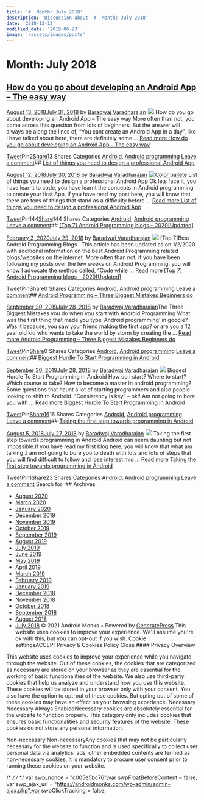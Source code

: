 ```yaml
---
title: '#  Month: July 2018'
description: 'Discussion about  #  Month: July 2018'
date: '2018-12-12'
modified_date: '2019-06-23'
image: '/assets/images/posts'
---
```

#  Month: July 2018

## [How do you go about developing an Android App – The easy way](https://androidmonks.com/developing-android-app-easy-way/)

 [August 13, 2018July 31, 2018](https://androidmonks.com/developing-android-app-easy-way/ "9:22 am") by [Baradwaj Varadharajan](https://androidmonks.com/author/admin/ "View all posts by Baradwaj Varadharajan")  [![](data:image/gif;base64,R0lGODlhAQABAIAAAAAAAP///yH5BAEAAAAALAAAAAABAAEAAAIBRAA7)![](https://androidmonks.com/wp-content/uploads/2018/07/Screen-2BShot-2B2018-07-30-2Bat-2B9.15.11-2BPM.png)](https://androidmonks.com/developing-android-app-easy-way/) How do you go about developing an Android App – The easy way More often than not, you come across this question from lots of beginners. But the answer will always be along the lines of, “You cant create an Android App in a day”, like i have talked about here, there are definitely some … [Read more How do you go about developing an Android App – The easy way](https://androidmonks.com/developing-android-app-easy-way/ "How do you go about developing an Android App – The easy way")

[Tweet](https://twitter.com/intent/tweet?text=How+do+you+go+about+developing+an+Android+App+-+The+easy+way&url=https%3A%2F%2Fandroidmonks.com%2Fdeveloping-android-app-easy-way%2F)Pin2[Share1](https://www.facebook.com/share.php?u=https%3A%2F%2Fandroidmonks.com%2Fdeveloping-android-app-easy-way%2F)3 Shares Categories [Android](https://androidmonks.com/category/android/), [Android programming](https://androidmonks.com/category/android-programming/) [Leave a comment](https://androidmonks.com/developing-android-app-easy-way/#respond)## [List of things you need to design a professional Android App](https://androidmonks.com/things-you-need-to-design-professional-android-app/)

 [August 12, 2018July 30, 2018](https://androidmonks.com/things-you-need-to-design-professional-android-app/ "1:26 pm") by [Baradwaj Varadharajan](https://androidmonks.com/author/admin/ "View all posts by Baradwaj Varadharajan")  [![Color pallete](data:image/gif;base64,R0lGODlhAQABAIAAAAAAAP///yH5BAEAAAAALAAAAAABAAEAAAIBRAA7)![Color pallete](https://androidmonks.com/wp-content/uploads/2018/07/pexels-photo-459799.jpeg)](https://androidmonks.com/things-you-need-to-design-professional-android-app/) List of things you need to design a professional Android App Ok lets face it, you have learnt to code, you have learnt the concepts in Android programming to create your first App, if you have read my post here, you will know that there are tons of things that stand as a difficulty before … [Read more List of things you need to design a professional Android App](https://androidmonks.com/things-you-need-to-design-professional-android-app/ "List of things you need to design a professional Android App")

[Tweet](https://twitter.com/intent/tweet?text=List+of+things+you+need+to+design+a+professional+Android+App&url=https%3A%2F%2Fandroidmonks.com%2Fthings-you-need-to-design-professional-android-app%2F)Pin144[Share](https://www.facebook.com/share.php?u=https%3A%2F%2Fandroidmonks.com%2Fthings-you-need-to-design-professional-android-app%2F)144 Shares Categories [Android](https://androidmonks.com/category/android/), [Android programming](https://androidmonks.com/category/android-programming/) [Leave a comment](https://androidmonks.com/things-you-need-to-design-professional-android-app/#respond)## [[Top 7] Android Programming blogs – 2020[Updated]](https://androidmonks.com/learn-android-programming-blogs/)

 [February 3, 2020July 29, 2018](https://androidmonks.com/learn-android-programming-blogs/ "5:24 am") by [Baradwaj Varadharajan](https://androidmonks.com/author/admin/ "View all posts by Baradwaj Varadharajan")  [![](data:image/gif;base64,R0lGODlhAQABAIAAAAAAAP///yH5BAEAAAAALAAAAAABAAEAAAIBRAA7)![](https://androidmonks.com/wp-content/uploads/2018/07/pexels-photo-577585.jpeg)](https://androidmonks.com/learn-android-programming-blogs/) [Top 7]Best Android Programming Blogs   This article has been updated as on 1/2/2020 with additional information on the best Android Programming related blogs/websites on the internet. More often than not, if you have been following my posts over the few weeks on Android Programming, you will know I advocate the method called, “Code while … [Read more [Top 7] Android Programming blogs – 2020[Updated]](https://androidmonks.com/learn-android-programming-blogs/ "[Top 7] Android Programming blogs – 2020[Updated]")

[Tweet](https://twitter.com/intent/tweet?text=%5BTop+7%5D+Android+Programming+blogs+-+2020%5BUpdated%5D&url=https%3A%2F%2Fandroidmonks.com%2Flearn-android-programming-blogs%2F)Pin[Share](https://www.facebook.com/share.php?u=https%3A%2F%2Fandroidmonks.com%2Flearn-android-programming-blogs%2F)0 Shares Categories [Android](https://androidmonks.com/category/android/), [Android programming](https://androidmonks.com/category/android-programming/) [Leave a comment](https://androidmonks.com/learn-android-programming-blogs/#respond)## [Android Programming – Three Biggest Mistakes Beginners do](https://androidmonks.com/three-biggest-mistakes-beginners-do-with-android-programming/)

 [September 30, 2019July 28, 2018](https://androidmonks.com/three-biggest-mistakes-beginners-do-with-android-programming/ "9:54 am") by [Baradwaj Varadharajan](https://androidmonks.com/author/admin/ "View all posts by Baradwaj Varadharajan")The Three Biggest Mistakes you do when you start with Android Programming What was the first thing that made you type ‘Android programming’ in google? Was it because, you saw your friend making the first app? or are you a 12 year old kid who wants to take the world by storm by creating the … [Read more Android Programming – Three Biggest Mistakes Beginners do](https://androidmonks.com/three-biggest-mistakes-beginners-do-with-android-programming/ "Android Programming – Three Biggest Mistakes Beginners do")

[Tweet](https://twitter.com/intent/tweet?text=Android+Programming+-+Three+Biggest+Mistakes+Beginners+do&url=https%3A%2F%2Fandroidmonks.com%2Fthree-biggest-mistakes-beginners-do-with-android-programming%2F)Pin[Share](https://www.facebook.com/share.php?u=https%3A%2F%2Fandroidmonks.com%2Fthree-biggest-mistakes-beginners-do-with-android-programming%2F)0 Shares Categories [Android](https://androidmonks.com/category/android/), [Android programming](https://androidmonks.com/category/android-programming/) [Leave a comment](https://androidmonks.com/three-biggest-mistakes-beginners-do-with-android-programming/#respond)## [Biggest Hurdle To Start Programming in Android](https://androidmonks.com/biggest-hurdle-to-start-programming-in-android/)

 [September 30, 2019July 28, 2018](https://androidmonks.com/biggest-hurdle-to-start-programming-in-android/ "3:19 am") by [Baradwaj Varadharajan](https://androidmonks.com/author/admin/ "View all posts by Baradwaj Varadharajan")  [![](data:image/gif;base64,R0lGODlhAQABAIAAAAAAAP///yH5BAEAAAAALAAAAAABAAEAAAIBRAA7)![](https://androidmonks.com/wp-content/uploads/2018/07/2000px-DO-TALK-READ-WRITE.svg_.png)](https://androidmonks.com/biggest-hurdle-to-start-programming-in-android/) Biggest Hurdle To Start Programming in Android How do i start? Where to start? Which course to take? How to become a master in android programming? Some questions that haunt a lot of starting programmers and also people looking to shift to Android. “Consistency is key” – ok!! Am not going to bore you with … [Read more Biggest Hurdle To Start Programming in Android](https://androidmonks.com/biggest-hurdle-to-start-programming-in-android/ "Biggest Hurdle To Start Programming in Android")

[Tweet](https://twitter.com/intent/tweet?text=Biggest+Hurdle+To+Start+Programming+in+Android&url=https%3A%2F%2Fandroidmonks.com%2Fbiggest-hurdle-to-start-programming-in-android%2F)Pin[Share16](https://www.facebook.com/share.php?u=https%3A%2F%2Fandroidmonks.com%2Fbiggest-hurdle-to-start-programming-in-android%2F)16 Shares Categories [Android](https://androidmonks.com/category/android/), [Android programming](https://androidmonks.com/category/android-programming/) [Leave a comment](https://androidmonks.com/biggest-hurdle-to-start-programming-in-android/#respond)## [Taking the first step towards programming in Android](https://androidmonks.com/taking-the-first-step-towards-programming-in-android/)

 [August 5, 2018July 27, 2018](https://androidmonks.com/taking-the-first-step-towards-programming-in-android/ "11:34 am") by [Baradwaj Varadharajan](https://androidmonks.com/author/admin/ "View all posts by Baradwaj Varadharajan")  [![](data:image/gif;base64,R0lGODlhAQABAIAAAAAAAP///yH5BAEAAAAALAAAAAABAAEAAAIBRAA7)![](https://androidmonks.com/wp-content/uploads/2018/07/android-logo.jpg)](https://androidmonks.com/taking-the-first-step-towards-programming-in-android/) Taking the first step towards programming in Android Android can seem daunting but not impossible.If you have read my first blog here, you will know that what am talking .I am not going to bore you to death with lots and lots of steps that you will find difficult to follow and lose interest mid … [Read more Taking the first step towards programming in Android](https://androidmonks.com/taking-the-first-step-towards-programming-in-android/ "Taking the first step towards programming in Android")

[Tweet](https://twitter.com/intent/tweet?text=Taking+the+first+step+towards+programming+in+Android&url=https%3A%2F%2Fandroidmonks.com%2Ftaking-the-first-step-towards-programming-in-android%2F)Pin1[Share2](https://www.facebook.com/share.php?u=https%3A%2F%2Fandroidmonks.com%2Ftaking-the-first-step-towards-programming-in-android%2F)3 Shares Categories [Android](https://androidmonks.com/category/android/), [Android programming](https://androidmonks.com/category/android-programming/) [Leave a comment](https://androidmonks.com/taking-the-first-step-towards-programming-in-android/#respond)  Search for:   ## Archives

* [August 2020](https://androidmonks.com/2020/08/)
* [March 2020](https://androidmonks.com/2020/03/)
* [January 2020](https://androidmonks.com/2020/01/)
* [December 2019](https://androidmonks.com/2019/12/)
* [November 2019](https://androidmonks.com/2019/11/)
* [October 2019](https://androidmonks.com/2019/10/)
* [September 2019](https://androidmonks.com/2019/09/)
* [August 2019](https://androidmonks.com/2019/08/)
* [July 2019](https://androidmonks.com/2019/07/)
* [June 2019](https://androidmonks.com/2019/06/)
* [May 2019](https://androidmonks.com/2019/05/)
* [April 2019](https://androidmonks.com/2019/04/)
* [March 2019](https://androidmonks.com/2019/03/)
* [February 2019](https://androidmonks.com/2019/02/)
* [January 2019](https://androidmonks.com/2019/01/)
* [December 2018](https://androidmonks.com/2018/12/)
* [November 2018](https://androidmonks.com/2018/11/)
* [October 2018](https://androidmonks.com/2018/10/)
* [September 2018](https://androidmonks.com/2018/09/)
* [August 2018](https://androidmonks.com/2018/08/)
* [July 2018](https://androidmonks.com/2018/07/)
 © 2021 Android Monks • Powered by [GeneratePress](https://generatepress.com) This website uses cookies to improve your experience. We'll assume you're ok with this, but you can opt-out if you wish. Cookie settingsACCEPTPrivacy & Cookies Policy   Close #### Privacy Overview

This website uses cookies to improve your experience while you navigate through the website. Out of these cookies, the cookies that are categorized as necessary are stored on your browser as they are essential for the working of basic functionalities of the website. We also use third-party cookies that help us analyze and understand how you use this website. These cookies will be stored in your browser only with your consent. You also have the option to opt-out of these cookies. But opting out of some of these cookies may have an effect on your browsing experience.  Necessary  Necessary Always EnabledNecessary cookies are absolutely essential for the website to function properly. This category only includes cookies that ensures basic functionalities and security features of the website. These cookies do not store any personal information.

 Non-necessary  Non-necessaryAny cookies that may not be particularly necessary for the website to function and is used specifically to collect user personal data via analytics, ads, other embedded contents are termed as non-necessary cookies. It is mandatory to procure user consent prior to running these cookies on your website.

  /* <![CDATA[ */
var tocplus = {"visibility\_show":"show","visibility\_hide":"hide","width":"Auto"};
/* ]]> */  /* <![CDATA[ */
var socialWarfare = {"addons":[],"post\_id":"50","variables":{"emphasizeIcons":false,"powered\_by\_toggle":false,"affiliate\_link":"https:\/\/warfareplugins.com"},"floatBeforeContent":""};
/* ]]> */       var swp\_nonce = "c005e5bc76";var swpFloatBeforeContent = false; var swp\_ajax\_url = "https://androidmonks.com/wp-admin/admin-ajax.php";var swpClickTracking = false; 